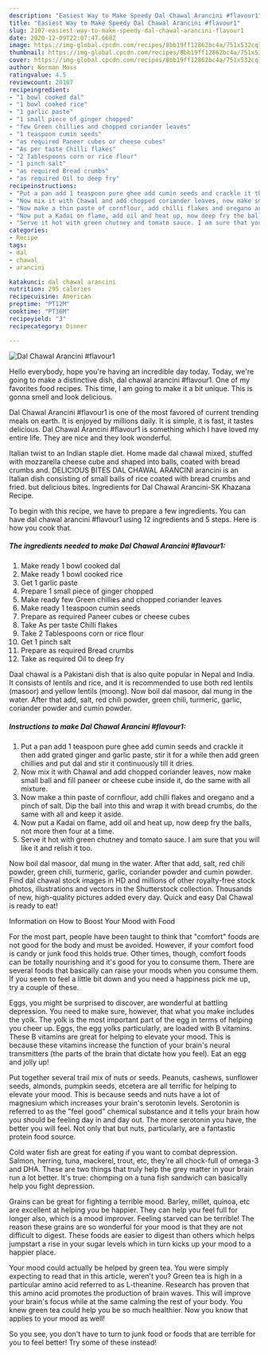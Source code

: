 ```yaml
---
description: "Easiest Way to Make Speedy Dal Chawal Arancini #flavour1"
title: "Easiest Way to Make Speedy Dal Chawal Arancini #flavour1"
slug: 2107-easiest-way-to-make-speedy-dal-chawal-arancini-flavour1
date: 2020-12-09T22:07:47.668Z
image: https://img-global.cpcdn.com/recipes/8bb19ff12862bc4a/751x532cq70/dal-chawal-arancini-flavour1-recipe-main-photo.jpg
thumbnail: https://img-global.cpcdn.com/recipes/8bb19ff12862bc4a/751x532cq70/dal-chawal-arancini-flavour1-recipe-main-photo.jpg
cover: https://img-global.cpcdn.com/recipes/8bb19ff12862bc4a/751x532cq70/dal-chawal-arancini-flavour1-recipe-main-photo.jpg
author: Norman Moss
ratingvalue: 4.5
reviewcount: 20107
recipeingredient:
- "1 bowl cooked dal"
- "1 bowl cooked rice"
- "1 garlic paste"
- "1 small piece of ginger chopped"
- "few Green chillies and chopped coriander leaves"
- "1 teaspoon cumin seeds"
- "as required Paneer cubes or cheese cubes"
- "As per taste Chilli flakes"
- "2 Tablespoons corn or rice flour"
- "1 pinch salt"
- "as required Bread crumbs"
- "as required Oil to deep fry"
recipeinstructions:
- "Put a pan add 1 teaspoon pure ghee add cumin seeds and crackle it then add grated ginger and garlic paste, stir it for a while then add green chillies and put dal and stir it continuously till it dries."
- "Now mix it with Chawal and add chopped coriander leaves, now make small ball and fill paneer or cheese cube inside it, do the same with all mixture."
- "Now make a thin paste of cornflour, add chilli flakes and oregano and a pinch of salt. Dip the ball into this and wrap it with bread crumbs, do the same with all and keep it aside."
- "Now put a Kadai on flame, add oil and heat up, now deep fry the balls, not more then four at a time."
- "Serve it hot with green chutney and tomato sauce. I am sure that you will like it and relish it too."
categories:
- Recipe
tags:
- dal
- chawal
- arancini

katakunci: dal chawal arancini 
nutrition: 295 calories
recipecuisine: American
preptime: "PT12M"
cooktime: "PT36M"
recipeyield: "3"
recipecategory: Dinner

---
```



![Dal Chawal Arancini #flavour1](https://img-global.cpcdn.com/recipes/8bb19ff12862bc4a/751x532cq70/dal-chawal-arancini-flavour1-recipe-main-photo.jpg)

Hello everybody, hope you're having an incredible day today. Today, we're going to make a distinctive dish, dal chawal arancini #flavour1. One of my favorites food recipes. This time, I am going to make it a bit unique. This is gonna smell and look delicious.

Dal Chawal Arancini #flavour1 is one of the most favored of current trending meals on earth. It is enjoyed by millions daily. It is simple, it is fast, it tastes delicious. Dal Chawal Arancini #flavour1 is something which I have loved my entire life. They are nice and they look wonderful.

Italian twist to an Indian staple diet. Home made dal chawal mixed, stuffed with mozzarella cheese cube and shaped into balls, coated with bread crumbs and. DELICIOUS BITES DAL CHAWAL ARANCINI arancini is an Italian dish consisting of small balls of rice coated with bread crumbs and fried. but delicious bites. Ingredients for Dal Chawal Arancini-SK Khazana Recipe.


To begin with this recipe, we have to prepare a few ingredients. You can have dal chawal arancini #flavour1 using 12 ingredients and 5 steps. Here is how you cook that.

<!--inarticleads1-->

##### The ingredients needed to make Dal Chawal Arancini #flavour1:

1. Make ready 1 bowl cooked dal
1. Make ready 1 bowl cooked rice
1. Get 1 garlic paste
1. Prepare 1 small piece of ginger chopped
1. Make ready few Green chillies and chopped coriander leaves
1. Make ready 1 teaspoon cumin seeds
1. Prepare as required Paneer cubes or cheese cubes
1. Take As per taste Chilli flakes
1. Take 2 Tablespoons corn or rice flour
1. Get 1 pinch salt
1. Prepare as required Bread crumbs
1. Take as required Oil to deep fry


Daal chawal is a Pakistani dish that is also quite popular in Nepal and India. It consists of lentils and rice, and it is recommended to use both red lentils (masoor) and yellow lentils (moong). Now boil dal masoor, dal mung in the water. After that add, salt, red chili powder, green chili, turmeric, garlic, coriander powder and cumin powder. 

<!--inarticleads2-->

##### Instructions to make Dal Chawal Arancini #flavour1:

1. Put a pan add 1 teaspoon pure ghee add cumin seeds and crackle it then add grated ginger and garlic paste, stir it for a while then add green chillies and put dal and stir it continuously till it dries.
1. Now mix it with Chawal and add chopped coriander leaves, now make small ball and fill paneer or cheese cube inside it, do the same with all mixture.
1. Now make a thin paste of cornflour, add chilli flakes and oregano and a pinch of salt. Dip the ball into this and wrap it with bread crumbs, do the same with all and keep it aside.
1. Now put a Kadai on flame, add oil and heat up, now deep fry the balls, not more then four at a time.
1. Serve it hot with green chutney and tomato sauce. I am sure that you will like it and relish it too.


Now boil dal masoor, dal mung in the water. After that add, salt, red chili powder, green chili, turmeric, garlic, coriander powder and cumin powder. Find dal chawal stock images in HD and millions of other royalty-free stock photos, illustrations and vectors in the Shutterstock collection. Thousands of new, high-quality pictures added every day. Quick and easy Dal Chawal is ready to eat! 

Information on How to Boost Your Mood with Food


For the most part, people have been taught to think that "comfort" foods are not good for the body and must be avoided. However, if your comfort food is candy or junk food this holds true. Other times, though, comfort foods can be totally nourishing and it's good for you to consume them. There are several foods that basically can raise your moods when you consume them. If you seem to feel a little bit down and you need a happiness pick me up, try a couple of these.

Eggs, you might be surprised to discover, are wonderful at battling depression. You need to make sure, however, that what you make includes the yolk. The yolk is the most important part of the egg in terms of helping you cheer up. Eggs, the egg yolks particularly, are loaded with B vitamins. These B vitamins are great for helping to elevate your mood. This is because these vitamins increase the function of your brain's neural transmitters (the parts of the brain that dictate how you feel). Eat an egg and jolly up!

Put together several trail mix of nuts or seeds. Peanuts, cashews, sunflower seeds, almonds, pumpkin seeds, etcetera are all terrific for helping to elevate your mood. This is because seeds and nuts have a lot of magnesium which increases your brain's serotonin levels. Serotonin is referred to as the "feel good" chemical substance and it tells your brain how you should be feeling day in and day out. The more serotonin you have, the better you will feel. Not only that but nuts, particularly, are a fantastic protein food source.

Cold water fish are great for eating if you want to combat depression. Salmon, herring, tuna, mackerel, trout, etc, they're all chock-full of omega-3 and DHA. These are two things that truly help the grey matter in your brain run a lot better. It's true: chomping on a tuna fish sandwich can basically help you fight depression. 

Grains can be great for fighting a terrible mood. Barley, millet, quinoa, etc are excellent at helping you be happier. They can help you feel full for longer also, which is a mood improver. Feeling starved can be terrible! The reason these grains are so wonderful for your mood is that they are not difficult to digest. These foods are easier to digest than others which helps jumpstart a rise in your sugar levels which in turn kicks up your mood to a happier place.

Your mood could actually be helped by green tea. You were simply expecting to read that in this article, weren't you? Green tea is high in a particular amino acid referred to as L-theanine. Research has proven that this amino acid promotes the production of brain waves. This will improve your brain's focus while at the same calming the rest of your body. You knew green tea could help you be so much healthier. Now you know that applies to your mood as well!

So you see, you don't have to turn to junk food or foods that are terrible for you to feel better! Try some of these instead!

